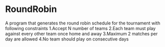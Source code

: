 # RoundRobin
A program that generates the round robin schedule for the tournament with following constraints 1.Accept N number of teams 2.Each team must play against every other team once home and away 3.Maximum 2 matches per day are allowed 4.No team should play on consecutive days
